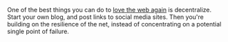 One of the best things you can do to <a href="https://immerse.news/time-to-love-the-web-again-collective-wisdom-in-a-time-of-covid-19-crisis-2d359cf3f2f9">love the web again</a> is decentralize. Start your own blog, and post links to social media sites. Then you're building on the resilience of the net, instead of concentrating on a potential single point of failure.
